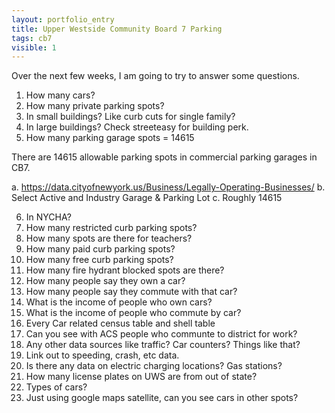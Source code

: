 ```yaml
---
layout: portfolio_entry
title: Upper Westside Community Board 7 Parking
tags: cb7
visible: 1
---
```


Over the next few weeks, I am going to try to answer some questions.

1. How many cars?
2. How many private parking spots?
3. In small buildings? Like curb cuts for single family?
4. In large buildings? Check streeteasy for building perk.
5. How many parking garage spots = 14615

There are 14615 allowable parking spots in commercial parking garages in CB7. 

a. https://data.cityofnewyork.us/Business/Legally-Operating-Businesses/
b. Select Active and Industry Garage & Parking Lot
c. Roughly 14615


6. In NYCHA?
7. How many restricted curb parking spots?
8. How many spots are there for teachers?
9. How many paid curb parking spots?
10. How many free curb parking spots?
11. How many fire hydrant blocked spots are there?
12. How many people say they own a car?
13. How many people say they commute with that car?
14. What is the income of people who own cars? 
15. What is the income of people who commute by car?
16. Every Car related census table and shell table
17. Can you see with ACS people who communte to district for work? 
18. Any other data sources like traffic? Car counters? Things like that?
19. Link out to speeding, crash, etc data.
20. Is there any data on electric charging locations? Gas stations?
21. How many license plates on UWS are from out of state? 
22. Types of cars?
23. Just using google maps satellite, can you see cars in other spots?
